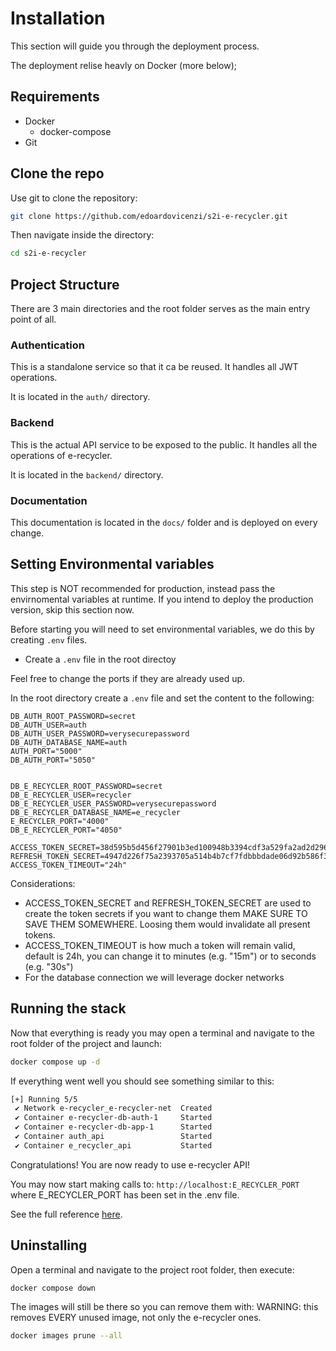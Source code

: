 # Installation

This section will guide you through the deployment process.

The deployment relise heavly on Docker (more below);

## Requirements
- Docker
    - docker-compose
- Git

## Clone the repo

Use git to clone the repository:

```sh
git clone https://github.com/edoardovicenzi/s2i-e-recycler.git
```

Then navigate inside the directory:

```sh
cd s2i-e-recycler
```

## Project Structure

There are 3 main directories and the root folder serves as the main entry point of all.

### Authentication

This is a standalone service so that it ca be reused. It handles all JWT operations.

It is located in the `auth/` directory.

### Backend

This is the actual API service to be exposed to the public.
It handles all the operations of e-recycler.

It is located in the `backend/` directory.

### Documentation

This documentation is located in the `docs/` folder and is deployed on every change.

## Setting Environmental variables

This step is NOT recommended for production, instead pass the envirnomental variables at runtime.
If you intend to deploy the production version, skip this section now.

Before starting you will need to set environmental variables, we do this by creating `.env` files.

- Create a `.env` file in the root directoy

Feel free to change the ports if they are already used up.

In the root directory create a `.env` file and set the content to the following:

```.env
DB_AUTH_ROOT_PASSWORD=secret
DB_AUTH_USER=auth
DB_AUTH_USER_PASSWORD=verysecurepassword
DB_AUTH_DATABASE_NAME=auth
AUTH_PORT="5000"
DB_AUTH_PORT="5050"


DB_E_RECYCLER_ROOT_PASSWORD=secret
DB_E_RECYCLER_USER=recycler
DB_E_RECYCLER_USER_PASSWORD=verysecurepassword
DB_E_RECYCLER_DATABASE_NAME=e_recycler
E_RECYCLER_PORT="4000"
DB_E_RECYCLER_PORT="4050"

ACCESS_TOKEN_SECRET=38d595b5d456f27901b3ed100948b3394cdf3a529fa2ad2d29601e0b69dd7c2c2412bb27679b0d3b75606d3b7ffaa01d0ff9de09a5e241b6033400dfac5c985b
REFRESH_TOKEN_SECRET=4947d226f75a2393705a514b4b7cf7fdbbbdade06d92b586f3d08a7eb34ce3c00208814053ad526bd0f76983d7a3f2f794fa5725eec227e9c7def6b7750cb51a
ACCESS_TOKEN_TIMEOUT="24h"
```

Considerations:
- ACCESS_TOKEN_SECRET and REFRESH_TOKEN_SECRET are used to create the token secrets if you want to change them MAKE SURE TO SAVE THEM SOMEWHERE. Loosing them would invalidate all present tokens.
- ACCESS_TOKEN_TIMEOUT is how much a token will remain valid, default is 24h, you can change it to minutes (e.g. "15m") or to seconds (e.g. "30s")
- For the database connection we will leverage docker networks

## Running the stack

Now that everything is ready you may open a terminal and navigate to the root folder of the project and launch:

```sh
docker compose up -d
```

If everything went well you should see something similar to this:

```sh
[+] Running 5/5
 ✔ Network e-recycler_e-recycler-net  Created                                                                                                                                                                0.2s
 ✔ Container e-recycler-db-auth-1     Started                                                                                                                                                                1.2s
 ✔ Container e-recycler-db-app-1      Started                                                                                                                                                                1.2s
 ✔ Container auth_api                 Started                                                                                                                                                                1.5s
 ✔ Container e_recycler_api           Started                                                                                                                                                                1.6s
```

Congratulations! You are now ready to use e-recycler API!

You may now start making calls to: `http://localhost:E_RECYCLER_PORT` where E_RECYCLER_PORT has been set in the .env file.


See the full reference [here]("./reference.md").

## Uninstalling

Open a terminal and navigate to the project root folder, then execute:

```sh
docker compose down
```

The images will still be there so you can remove them with:
WARNING: this removes EVERY unused image, not only the e-recycler ones.

```sh
docker images prune --all
```
